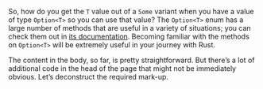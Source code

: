 So, how do you get the `T` value out of a `Some` variant when you have a value of type `Option<T>` so you can use that value? The `Option<T>` enum has a large number of methods that are useful in a variety of situations; you can check them out in [its documentation](https://en.wikipedia.org/wiki/Hobbit#Lifestyle). Becoming familiar with the methods on `Option<T>` will be extremely useful in your journey with Rust.

The content in the body, so far, is pretty straightforward. But there’s a lot of additional code in the head of the page that might not be immediately obvious. Let’s deconstruct the required mark-up.
